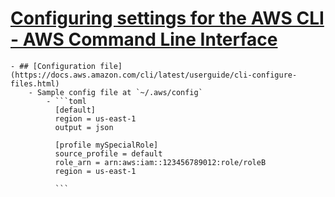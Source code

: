 # [Configuring settings for the AWS CLI - AWS Command Line Interface](https://docs.aws.amazon.com/cli/latest/userguide/cli-chap-configure.html)
	- ## [Configuration file](https://docs.aws.amazon.com/cli/latest/userguide/cli-configure-files.html)
		- Sample config file at `~/.aws/config`
			- ```toml
			  [default]
			  region = us-east-1
			  output = json
			  
			  [profile mySpecialRole]
			  source_profile = default
			  role_arn = arn:aws:iam::123456789012:role/roleB
			  region = us-east-1
			  
			  ```